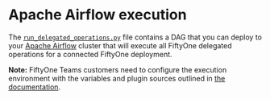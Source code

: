 # Apache Airflow execution

The [`run_delegated_operations.py`](run_delegated_operations.py) file contains
a DAG that you can deploy to your [Apache Airflow](https://airflow.apache.org)
cluster that will execute all FiftyOne delegated operations for a connected
FiftyOne deployment.

**Note:** FiftyOne Teams customers need to configure the execution environment
with the variables and plugin sources outlined in
[the documentation](https://docs.voxel51.com/teams/teams_plugins.html#setting-up-an-orchestrator).
